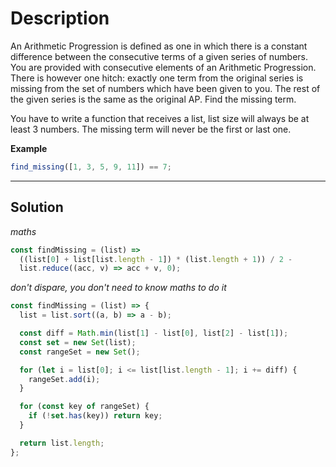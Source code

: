 # Description

An Arithmetic Progression is defined as one in which there is a constant difference between the consecutive terms of a given series of numbers. You are provided with consecutive elements of an Arithmetic Progression. There is however one hitch: exactly one term from the original series is missing from the set of numbers which have been given to you. The rest of the given series is the same as the original AP. Find the missing term.

You have to write a function that receives a list, list size will always be at least 3 numbers. The missing term will never be the first or last one.

**Example**

```js
find_missing([1, 3, 5, 9, 11]) == 7;
```

---

## Solution

_maths_

```js
const findMissing = (list) =>
  ((list[0] + list[list.length - 1]) * (list.length + 1)) / 2 -
  list.reduce((acc, v) => acc + v, 0);
```

_don't dispare, you don't need to know maths to do it_

```js
const findMissing = (list) => {
  list = list.sort((a, b) => a - b);

  const diff = Math.min(list[1] - list[0], list[2] - list[1]);
  const set = new Set(list);
  const rangeSet = new Set();

  for (let i = list[0]; i <= list[list.length - 1]; i += diff) {
    rangeSet.add(i);
  }

  for (const key of rangeSet) {
    if (!set.has(key)) return key;
  }

  return list.length;
};
```
